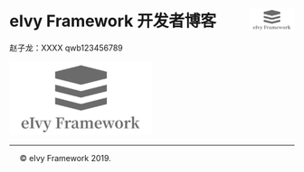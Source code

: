 # <div style="height:40px"><div style="float:left">eIvy Framework 开发者博客</div> <div style="float:right"><img width="80" height="40" src="../../Logo.png"></img></div></div>

赵子龙：XXXX qwb123456789

<img src="../Photo/Logo.png"/>

---
&emsp; &copy; eIvy Framework 2019.

